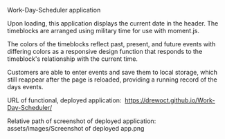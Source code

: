 Work-Day-Scheduler application

Upon loading, this application displays the current date in the header.
The timeblocks are arranged using military time for use with moment.js.

The colors of the timeblocks reflect past, present, and future events with differing colors as a responsive design function that responds to the timeblock's relationship with the current time.

Customers are able to enter events and save them to local storage, which still reappear after the page is reloaded, providing a running record of the days events.

URL of functional, deployed application:  https://drewoct.github.io/Work-Day-Scheduler/

Relative path of screenshot of deployed application:  assets/images/Screenshot of deployed app.png